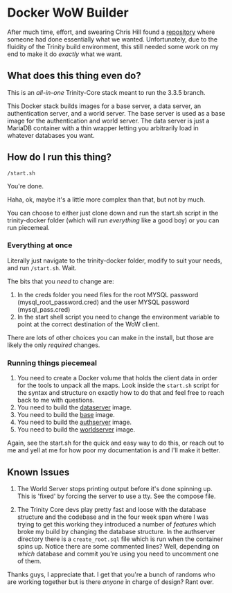 # Docker WoW Builder

After much time, effort, and swearing Chris Hill found a [repository](https://github.com/JustinChristensen/trinitycore-dockerfile) where someone had done essentially what we wanted. Unfortunately, due to the fluidity of the Trinity build environment, this still needed some work on my end to make it do *exactly* what we want.

## What does this thing even do?

This is an *all-in-one* Trinity-Core stack meant to run the 3.3.5 branch.

This Docker stack builds images for a base server, a data server, an authentication server, and a world server. The base server is used as a base image for the authentication and world server. The data server is just a MariaDB container with a thin wrapper letting you arbitrarily load in whatever databases you want.

## How do I run this thing?

```
/start.sh
```

You're done.

Haha, ok, maybe it's a little more complex than that, but not by much.

You can choose to either just clone down and run the start.sh script in the trinity-docker folder (which will run *everything* like a good boy) or you can run piecemeal.

### Everything at once

Literally just navigate to the trinity-docker folder, modify to suit your needs, and run `/start.sh`. Wait.

The bits that you *need* to change are:

1. In the creds folder you need files for the root MYSQL password (mysql_root_password.cred) and the user MYSQL password (mysql_pass.cred)
1. In the start shell script you need to change the environment variable to point at the correct destination of the WoW client.

There are lots of other choices you can make in the install, but those are likely the only *required* changes.

### Running things piecemeal

1. You need to create a Docker volume that holds the client data in order for the tools to unpack all the maps. Look inside the `start.sh` script for the syntax and structure on exactly how to do that and feel free to reach back to me with questions.
2. You need to build the [dataserver](dataserver/readme.md) image.
3. You need to build the [base](base/readme.md) image.
4. You need to build the [authserver](authserver/readme.md) image.
5. You need to build the [worldserver](worldserver/readme.md) image.

Again, see the start.sh for the quick and easy way to do this, or reach out to me and yell at me for how poor my documentation is and I'll make it better.

## **Known Issues**

1. The World Server stops printing output before it's done spinning up. This is 'fixed' by forcing the server to use a tty. See the compose file.

2. The Trinity Core devs play pretty fast and loose with the database structure and the codebase and in the four week span where I was trying to get this working they introduced a number of *features* which broke my build by changing the database structure. In the authserver directory there is a `create_root.sql` file which is run when the container spins up. Notice there are some commented lines? Well, depending on *which* database and commit you're using you need to uncomment one of them.

Thanks guys, I appreciate that. I get that you're a bunch of randoms who are working together but is there *anyone* in charge of design? Rant over.
